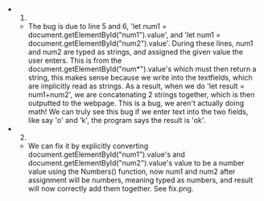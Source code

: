 
- 1.    
  - The bug is due to line 5 and 6, 'let num1 = document.getElementById("num1").value', and 'let num1 = document.getElementById("num2").value'. During these lines, num1 and num2 are typed as strings, and assigned the given value the user enters. This is from the document.getElementById("num*").value's which must then return a string, this makes sense because we write into the textfields, which are implicitly read as strings. As a result, when we do 'let result = num1+num2', we are concatenating 2 strings together, which is then outputted to the webpage. This is a bug, we aren't actually doing math! We can truly see this bug if we enter text into the two fields, like say 'o' and 'k', the program says the result is 'ok'.

- 2.    
  - We can fix it by explicitly converting document.getElementById("num1").value's and document.getElementById("num2").value's value to be a number value using the Numbers() function, now num1 and num2 after assignment will be numbers, meaning typed as numbers, and result will now correctly add them together. See fix.png.

